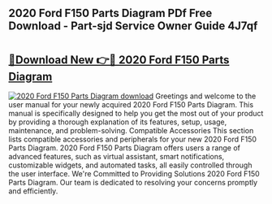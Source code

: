 ## 2020 Ford F150 Parts Diagram PDf Free Download - Part-sjd Service Owner Guide 4J7qf

# <h2><a href="http://dfjo2j.blite.top/?on=2020+Ford+F150+Parts+Diagram">🔗Download New 👉🔴 2020 Ford F150 Parts Diagram</a></h2>

[![2020 Ford F150 Parts Diagram download](https://i.imgur.com/lujVjoI.png)](http://dfjo2j.blite.top/?on=2020+Ford+F150+Parts+Diagram)
Greetings and welcome to the user manual for your newly acquired 2020 Ford F150 Parts Diagram. This manual is specifically designed to help you get the most out of your product by providing a thorough explanation of its features, setup, usage, maintenance, and problem-solving. Compatible Accessories This section lists compatible accessories and peripherals for your new 2020 Ford F150 Parts Diagram. 2020 Ford F150 Parts Diagram offers users a range of advanced features, such as virtual assistant, smart notifications, customizable widgets, and automated tasks, all easily controlled through the user interface. We're Committed to Providing Solutions 2020 Ford F150 Parts Diagram. Our team is dedicated to resolving your concerns promptly and efficiently.
